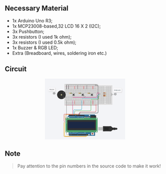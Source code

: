 ## Necessary Material

* 1x Arduino Uno R3;
* 1x MCP23008-based,32 LCD 16 X 2 (I2C);
* 3x Pushbutton;
* 3x resistors (I used 1k ohm);
* 3x resistors (I used 0.5k ohm);
* 1x Buzzer & RGB LED;
* Extra (Breadboard, wires, soldering iron etc.)

## Circuit

<p align="center"><img src="./src/circuit.gif" width="50%"></p>

## Note

> Pay attention to the pin numbers in the source code to make it work!